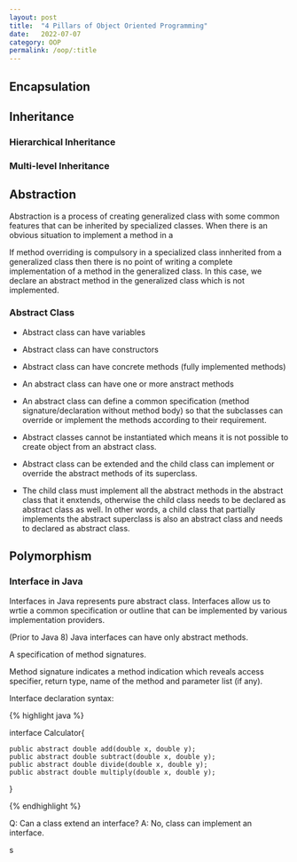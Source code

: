 ```yaml
---
layout: post
title:  "4 Pillars of Object Oriented Programming"
date:   2022-07-07
category: OOP
permalink: /oop/:title
---
```


## Encapsulation

## Inheritance

### Hierarchical Inheritance
### Multi-level Inheritance

## Abstraction

Abstraction is a process of creating generalized class with some common features that can be inherited by specialized classes. When there is an obvious situation to implement a method in a 

If method overriding is compulsory in a specialized class innherited from a generalized class then there is no point of writing a complete implementation of a method in the generalized class. In this case, we declare an abstract method in the generalized class which is not implemented.

### Abstract Class


- Abstract class can have variables
- Abstract class can have constructors
- Abstract class can have concrete methods (fully implemented methods)
- An abstract class can have one or more anstract methods
- An abstract class can define a common specification (method signature/declaration without method body) so that the subclasses can override or implement the methods according to their requirement.
- Abstract classes cannot be instantiated which means it is not possible to create object from an abstract class.

- Abstract class can be extended and the child class can implement or override the abstract methods of its superclass.
- The child class must implement all the abstract methods in the abstract class that it enxtends, otherwise the child class needs to be declared as abstract class as well. In other words, a child class that partially implements the abstract superclass is also an abstract class and needs to declared as abstract class.



## Polymorphism


### Interface in Java

Interfaces in Java represents pure abstract class. Interfaces allow us to wrtie a common specification or outline that can be implemented by various implementation providers.

(Prior to Java 8) Java interfaces can have only abstract methods. 

A specification of method signatures.

Method signature indicates a method indication which reveals access specifier, return type, name of the method and parameter list (if any).

Interface declaration syntax:

{% highlight java %}

interface Calculator{

	public abstract double add(double x, double y);
	public abstract double subtract(double x, double y);
	public abstract double divide(double x, double y);
	public abstract double multiply(double x, double y);

}

{% endhighlight %}

Q: Can a class extend an interface?
A: No, class can implement an interface.

s

